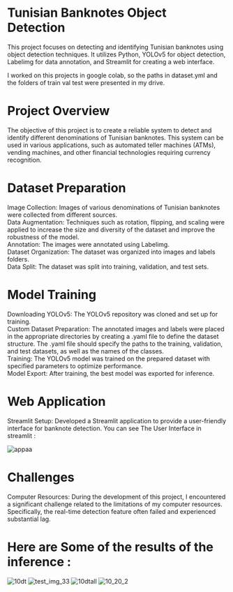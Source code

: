 # Tunisian Banknotes Object Detection
This project focuses on detecting and identifying Tunisian banknotes using object detection techniques. It utilizes Python, YOLOv5 for object detection, Labelimg for data annotation, and Streamlit for creating a web interface.

I worked on this projects in google colab, so the paths in dataset.yml and the folders of train val test were presented in my drive. <br>

# Project Overview
The objective of this project is to create a reliable system to detect and identify different denominations of Tunisian banknotes. This system can be used in various applications, such as automated teller machines (ATMs), vending machines, and other financial technologies requiring currency recognition.

# Dataset Preparation
Image Collection: Images of various denominations of Tunisian banknotes were collected from different sources. <br>
Data Augmentation: Techniques such as rotation, flipping, and scaling were applied to increase the size and diversity of the dataset and improve the robustness of the model.<br>
Annotation: The images were annotated using Labelimg.<br>
Dataset Organization: The dataset was organized into images and labels folders.<br>
Data Split: The dataset was split into training, validation, and test sets.<br>

# Model Training
Downloading YOLOv5: The YOLOv5 repository was cloned and set up for training.<br>
Custom Dataset Preparation: The annotated images and labels were placed in the appropriate directories by creating a .yaml file to define the dataset structure. The .yaml file should specify the paths to the training, validation, and test datasets, as well as the names of the classes.<br>
Training: The YOLOv5 model was trained on the prepared dataset with specified parameters to optimize performance.<br>
Model Export: After training, the best model was exported for inference.

# Web Application
Streamlit Setup: Developed a Streamlit application to provide a user-friendly interface for banknote detection.
You can see The User Interface in streamlit :

![appaa](https://github.com/mahdihammi/currency_object_detection/assets/89527502/55731765-a31b-48d4-be6f-2ed398088082)

# Challenges
Computer Resources: During the development of this project, I encountered a significant challenge related to the limitations of my computer resources. Specifically, the real-time detection feature often failed and experienced substantial lag.


# Here are Some of the results of the inference : <br>
![10dt](https://github.com/mahdihammi/currency_object_detection/assets/89527502/4f713409-b47e-4c86-b976-1a8ac931d4dc)
![test_img_33](https://github.com/mahdihammi/currency_object_detection/assets/89527502/5d5769d5-8475-4332-b51d-42ca8d2f0a68)
![10dtall](https://github.com/mahdihammi/currency_object_detection/assets/89527502/aead301e-3c2c-4db3-8e77-d1a7d0ca036a)
![10_20_2](https://github.com/mahdihammi/currency_object_detection/assets/89527502/99a6e1b4-f99c-4fe2-9990-4e06dcd4604b)
